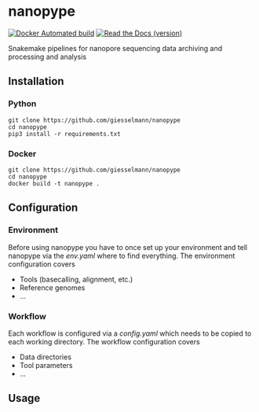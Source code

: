 # nanopype 
[![Docker Automated build](https://img.shields.io/docker/automated/giesselmann/nanopype.svg)](https://hub.docker.com/r/giesselmann/nanopype/)  [![Read the Docs (version)](https://readthedocs.org/projects/nanopype/badge/?version=development)](https://nanopype.readthedocs.io/en/development/)

Snakemake pipelines for nanopore sequencing data archiving and processing and analysis

## Installation
### Python

    git clone https://github.com/giesselmann/nanopype
    cd nanopype
	pip3 install -r requirements.txt

### Docker
	git clone https://github.com/giesselmann/nanopype
	cd nanopype
	docker build -t nanopype .

## Configuration

### Environment
Before using nanopype you have to once set up your environment and tell nanopype via the *env.yaml* where to find everything. The environment configuration covers

 - Tools (basecalling, alignment, etc.)
 - Reference genomes
 - ...

### Workflow
Each workflow is configured via a *config.yaml* which needs to be copied to each working directory. The workflow configuration covers

 - Data directories
 - Tool parameters
 - ...

## Usage

